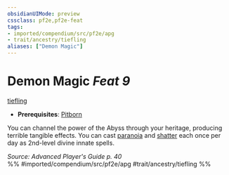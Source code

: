 ```yaml
---
obsidianUIMode: preview
cssclass: pf2e,pf2e-feat
tags:
- imported/compendium/src/pf2e/apg
- trait/ancestry/tiefling
aliases: ["Demon Magic"]
---
```

# Demon Magic  *Feat 9*  
[tiefling](tiefling-b1.md)  

- **Prerequisites**: [Pitborn](pitborn-apg.md)

You can channel the power of the Abyss through your heritage, producing terrible tangible effects. You can cast [paranoia](../spells/paranoia.md) and [shatter](../spells/shatter.md) each once per day as 2nd-level divine innate spells.

*Source: Advanced Player's Guide p. 40*  
%% #imported/compendium/src/pf2e/apg #trait/ancestry/tiefling %%